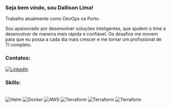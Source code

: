 ### Seja bem vindo, sou Dallison Lima!

Trabalho atualmente como DevOps na Porto.

Sou apaixonado por desenvolver soluções inteligentes, que ajudem o time a desenvolver de maneira mais rápida e confiável. 
Os desafios me movem para que eu possa a cada dia mais crescer e me tornar um profissional de TI completo.

### Contatos: 
[![LinkedIn](https://img.shields.io/badge/LinkedIn-0077B5?style=for-the-badge&logo=linkedin&logoColor=white)](https://www.linkedin.com/in/dallison-lima/)

### Skills:
<div style="display: inline_block"><br/>
  <img align="center" alt="Helm" src="https://img.shields.io/badge/helm-blue?logo=helm" />
  <img align="center" alt="Docker" src="https://img.shields.io/badge/docker-white?logo=docker" />
  <img align="center" alt="AWS" src="https://img.shields.io/badge/aws-blue?logo=amazon-aws" />
  <img align="center" alt="Terraform" src="https://img.shields.io/badge/terraform-white?logo=terraform" />
  <img align="center" alt="Terraform" src="https://img.shields.io/badge/github-blue?logo=gitlab" />
  <img align="center" alt="Terraform" src="https://img.shields.io/badge/git-white?logo=git" />




